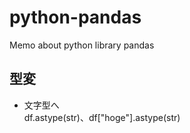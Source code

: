 # python-pandas
Memo about python library pandas

## 型変
- 文字型へ<br>
df.astype(str)、df["hoge"].astype(str)
